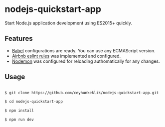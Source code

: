 
# nodejs-quickstart-app



Start Node.js application development using ES2015+ quickly.



## Features

 - [Babel](https://github.com/babel/babel) configurations are ready. You can use any ECMAScript version.
 - [Airbnb eslint rules](https://github.com/airbnb/javascript) was implemented and configured.
 - [Nodemon](https://github.com/remy/nodemon/) was configured for reloading authomatically for any changes.

## Usage
```bash

$ git clone https://github.com/ceyhunkeklik/nodejs-quickstart-app.git

$ cd nodejs-quickstart-app

$ npm install

$ npm run dev

```